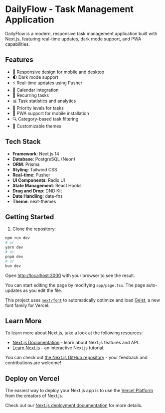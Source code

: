 # DailyFlow - Task Management Application

DailyFlow is a modern, responsive task management application built with Next.js, featuring real-time updates, dark mode support, and PWA capabilities.

## Features

- 📱 Responsive design for mobile and desktop
- 🌓 Dark mode support
- ⚡ Real-time updates using Pusher
- 📅 Calendar integration
- 🔄 Recurring tasks
- 📊 Task statistics and analytics
- 🎯 Priority levels for tasks
- 📱 PWA support for mobile installation
- 🔍 Category-based task filtering
- 🎨 Customizable themes

## Tech Stack

- **Framework**: Next.js 14
- **Database**: PostgreSQL (Neon)
- **ORM**: Prisma
- **Styling**: Tailwind CSS
- **Real-time**: Pusher
- **UI Components**: Radix UI
- **State Management**: React Hooks
- **Drag and Drop**: DND Kit
- **Date Handling**: date-fns
- **Theme**: next-themes

## Getting Started

1. Clone the repository:

```bash
npm run dev
# or
yarn dev
# or
pnpm dev
# or
bun dev
```

Open [http://localhost:3000](http://localhost:3000) with your browser to see the result.

You can start editing the page by modifying `app/page.tsx`. The page auto-updates as you edit the file.

This project uses [`next/font`](https://nextjs.org/docs/app/building-your-application/optimizing/fonts) to automatically optimize and load [Geist](https://vercel.com/font), a new font family for Vercel.

## Learn More

To learn more about Next.js, take a look at the following resources:

- [Next.js Documentation](https://nextjs.org/docs) - learn about Next.js features and API.
- [Learn Next.js](https://nextjs.org/learn) - an interactive Next.js tutorial.

You can check out [the Next.js GitHub repository](https://github.com/vercel/next.js) - your feedback and contributions are welcome!

## Deploy on Vercel

The easiest way to deploy your Next.js app is to use the [Vercel Platform](https://vercel.com/new?utm_medium=default-template&filter=next.js&utm_source=create-next-app&utm_campaign=create-next-app-readme) from the creators of Next.js.

Check out our [Next.js deployment documentation](https://nextjs.org/docs/app/building-your-application/deploying) for more details.